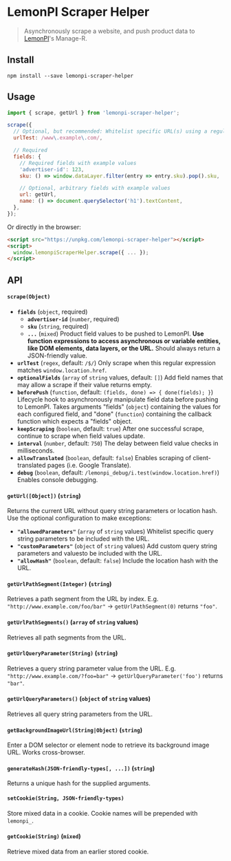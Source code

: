 # LemonPI Scraper Helper

> Asynchronously scrape a website, and push product data to [LemonPI](http://www.lemonpi.io/)'s Manage-R.

## Install

```shell
npm install --save lemonpi-scraper-helper
```

## Usage

```js
import { scrape, getUrl } from 'lemonpi-scraper-helper';

scrape({
  // Optional, but recommended: Whitelist specific URL(s) using a regular expression
  urlTest: /www\.example\.com/,

  // Required
  fields: {
    // Required fields with example values
    'advertiser-id': 123,
    sku: () => window.dataLayer.filter(entry => entry.sku).pop().sku,

    // Optional, arbitrary fields with example values
    url: getUrl,
    name: () => document.querySelector('h1').textContent,
  },
});
```

Or directly in the browser:

```html
<script src="https://unpkg.com/lemonpi-scraper-helper"></script>
<script>
  window.lemonpiScraperHelper.scrape({ ... });
</script>
```

## API

#### `scrape(Object)`

- **`fields`** (`object`, required)
  - **`advertiser-id`** (`number`, required)
  - **`sku`** (`string`, required)
  - **`...`** (`mixed`)
    Product field values to be pushed to LemonPI. **Use function expressions to access asynchronous or variable entities, like DOM elements, data layers, or the URL.** Should always return a JSON-friendly value.
- **`urlTest`** (`regex`, default: `/$/`)
  Only scrape when this regular expression matches `window.location.href`.
- **`optionalFields`** (`array` of `string` values, default: `[]`)
  Add field names that may allow a scrape if their value returns empty.
- **`beforePush`** (`function`, default: `(fields, done) => { done(fields); }`)
  Lifecycle hook to asynchronously manipulate field data before pushing to LemonPI. Takes arguments "fields" (`object`) containing the values for each configured field, and "done" (`function`) containing the callback function which expects a "fields" object.
- **`keepScraping`** (`boolean`, default: `true`)
  After one successful scrape, continue to scrape when field values update.
- **`interval`** (`number`, default: `750`)
  The delay between field value checks in milliseconds.
- **`allowTranslated`** (`boolean`, default: `false`)
  Enables scraping of client-translated pages (i.e. Google Translate).
- **`debug`** (`boolean`, default: `/lemonpi_debug/i.test(window.location.href)`)
  Enables console debugging.

#### `getUrl([Object])` (`string`)

Returns the current URL without query string parameters or location hash. Use the optional configuration to make exceptions:

- **`"allowedParameters"`** (`array` of `string` values)
  Whitelist specific query string parameters to be included with the URL.
- **`"customParameters"`** (`object` of `string` values)
  Add custom query string parameters and valuesto be included with the URL.
- **`"allowHash"`** (`boolean`, default: `false`)
  Include the location hash with the URL.

#### `getUrlPathSegment(Integer)` (`string`)

Retrieves a path segment from the URL by index. E.g. `"http://www.example.com/foo/bar"` → `getUrlPathSegment(0)` returns `"foo"`.

#### `getUrlPathSegments()` (`array` of `string` values)

Retrieves all path segments from the URL.

#### `getUrlQueryParameter(String)` (`string`)

Retrieves a query string parameter value from the URL. E.g. `"http://www.example.com/?foo=bar"` → `getUrlQueryParameter('foo')` returns `"bar"`.

#### `getUrlQueryParameters()` (`object` of `string` values)

Retrieves all query string parameters from the URL.

#### `getBackgroundImageUrl(String|Object)` (`string`)

Enter a DOM selector or element node to retrieve its background image URL. Works cross-browser.

#### `generateHash(JSON-friendly-types[, ...])` (`string`)

Returns a unique hash for the supplied arguments.

#### `setCookie(String, JSON-friendly-types)`

Store mixed data in a cookie. Cookie names will be prepended with `lemonpi_`.

#### `getCookie(String)` (`mixed`)

Retrieve mixed data from an earlier stored cookie.
